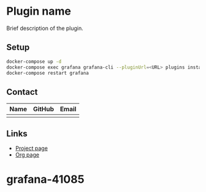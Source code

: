 # Plugin name

Brief description of the plugin.

## Setup

```bash
docker-compose up -d
docker-compose exec grafana grafana-cli --pluginUrl=<URL> plugins install <PLUGIN ID>
docker-compose restart grafana
```

## Contact

| Name | GitHub | Email |
|------|--------|-------|
|      |        |       |

## Links

- [Project page](https://github.com/<SLUG>)
- [Org page](https://admin.grafana.com/orgs/<ORG_SLUG>)
# grafana-41085

